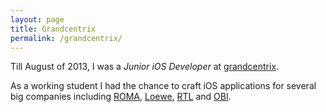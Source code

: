 ```yaml
---
layout: page
title: Grandcentrix
permalink: /grandcentrix/
---
```

Till August of 2013, I was a *Junior iOS Developer* at [grandcentrix](http://grandcentrix.net).

As a working student I had the chance to craft iOS applications for several big companies including [ROMA](http://www.grandcentrix.net/portfolio/roma-vertriebsunterstutzung/), [Loewe](http://www.grandcentrix.net/portfolio/loewe-assist-media-social-tv/), [RTL](http://www.grandcentrix.net/portfolio/rtl-media-group-social-tv/) and [OBI](http://www.grandcentrix.net/portfolio/obi-kunde-karte-smartphone/).